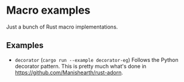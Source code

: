 # Macro examples

Just a bunch of Rust macro implementations.

## Examples

- `decorator` (`cargo run --example decorator-eg`)
  Follows the Python decorator pattern.
  This is pretty much what's done in
  <https://github.com/Manishearth/rust-adorn>.
